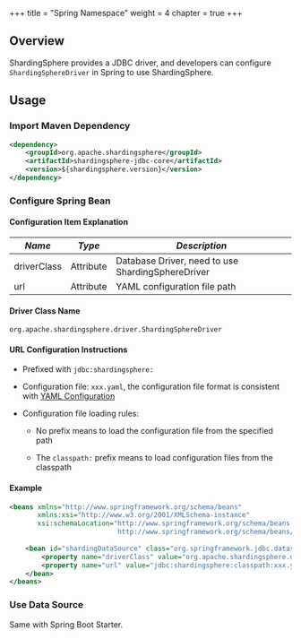 +++
title = "Spring Namespace"
weight = 4
chapter = true
+++

## Overview

ShardingSphere provides a JDBC driver, and developers can configure `ShardingSphereDriver` in Spring to use ShardingSphere.

## Usage

### Import Maven Dependency

```xml
<dependency>
    <groupId>org.apache.shardingsphere</groupId>
    <artifactId>shardingsphere-jdbc-core</artifactId>
    <version>${shardingsphere.version}</version>
</dependency>
```

### Configure Spring Bean


#### Configuration Item Explanation

| *Name*            | *Type*      | *Description*                                     |
|-------------------|-------------|---------------------------------------------------|
| driverClass       | Attribute   | Database Driver, need to use ShardingSphereDriver |
| url               | Attribute   | YAML configuration file path                      |

#### Driver Class Name

`org.apache.shardingsphere.driver.ShardingSphereDriver`

#### URL Configuration Instructions

- Prefixed with `jdbc:shardingsphere:`

- Configuration file: `xxx.yaml`, the configuration file format is consistent with [YAML Configuration](/en/user-manual/shardingsphere-jdbc/yaml-config)

- Configuration file loading rules:

    - No prefix means to load the configuration file from the specified path

    - The `classpath:` prefix means to load configuration files from the classpath

#### Example

```xml
<beans xmlns="http://www.springframework.org/schema/beans"
       xmlns:xsi="http://www.w3.org/2001/XMLSchema-instance"
       xsi:schemaLocation="http://www.springframework.org/schema/beans 
                           http://www.springframework.org/schema/beans/spring-beans.xsd">
    
    <bean id="shardingDataSource" class="org.springframework.jdbc.datasource.SimpleDriverDataSource">
        <property name="driverClass" value="org.apache.shardingsphere.driver.ShardingSphereDriver" />
        <property name="url" value="jdbc:shardingsphere:classpath:xxx.yaml" />
    </bean>
</beans>
```

### Use Data Source

Same with Spring Boot Starter.
